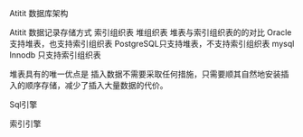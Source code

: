 Atitit 数据库架构 


Atitit 数据记录存储方式 索引组织表  堆组织表
堆表与索引组织表的的对比
Oracle支持堆表，也支持索引组织表
PostgreSQL只支持堆表，不支持索引组织表
mysql Innodb 只支持索引组织表

堆表具有的唯一优点是 插入数据不需要采取任何措施，只需要顺其自然地安装插入的顺序存储，减少了插入大量数据的代价。

Sql引擎

索引引擎



